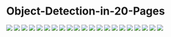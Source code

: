# Object-Detection-in-20-Pages

![](https://github.com/Sythens88/Object-Detection-in-20-Pages/blob/main/util/detection_%E9%A1%B5%E9%9D%A2_01.png)
![](https://github.com/Sythens88/Object-Detection-in-20-Pages/blob/main/util/detection_%E9%A1%B5%E9%9D%A2_02.png)
![](https://github.com/Sythens88/Object-Detection-in-20-Pages/blob/main/util/detection_%E9%A1%B5%E9%9D%A2_03.png)
![](https://github.com/Sythens88/Object-Detection-in-20-Pages/blob/main/util/detection_%E9%A1%B5%E9%9D%A2_04.png)
![](https://github.com/Sythens88/Object-Detection-in-20-Pages/blob/main/util/detection_%E9%A1%B5%E9%9D%A2_05.png)
![](https://github.com/Sythens88/Object-Detection-in-20-Pages/blob/main/util/detection_%E9%A1%B5%E9%9D%A2_06.png)
![](https://github.com/Sythens88/Object-Detection-in-20-Pages/blob/main/util/detection_%E9%A1%B5%E9%9D%A2_07.png)
![](https://github.com/Sythens88/Object-Detection-in-20-Pages/blob/main/util/detection_%E9%A1%B5%E9%9D%A2_08.png)
![](https://github.com/Sythens88/Object-Detection-in-20-Pages/blob/main/util/detection_%E9%A1%B5%E9%9D%A2_09.png)
![](https://github.com/Sythens88/Object-Detection-in-20-Pages/blob/main/util/detection_%E9%A1%B5%E9%9D%A2_10.png)
![](https://github.com/Sythens88/Object-Detection-in-20-Pages/blob/main/util/detection_%E9%A1%B5%E9%9D%A2_11.png)
![](https://github.com/Sythens88/Object-Detection-in-20-Pages/blob/main/util/detection_%E9%A1%B5%E9%9D%A2_12.png)
![](https://github.com/Sythens88/Object-Detection-in-20-Pages/blob/main/util/detection_%E9%A1%B5%E9%9D%A2_13.png)
![](https://github.com/Sythens88/Object-Detection-in-20-Pages/blob/main/util/detection_%E9%A1%B5%E9%9D%A2_14.png)
![](https://github.com/Sythens88/Object-Detection-in-20-Pages/blob/main/util/detection_%E9%A1%B5%E9%9D%A2_15.png)
![](https://github.com/Sythens88/Object-Detection-in-20-Pages/blob/main/util/detection_%E9%A1%B5%E9%9D%A2_16.png)
![](https://github.com/Sythens88/Object-Detection-in-20-Pages/blob/main/util/detection_%E9%A1%B5%E9%9D%A2_17.png)
![](https://github.com/Sythens88/Object-Detection-in-20-Pages/blob/main/util/detection_%E9%A1%B5%E9%9D%A2_18.png)
![](https://github.com/Sythens88/Object-Detection-in-20-Pages/blob/main/util/detection_%E9%A1%B5%E9%9D%A2_19.png)
![](https://github.com/Sythens88/Object-Detection-in-20-Pages/blob/main/util/detection_%E9%A1%B5%E9%9D%A2_20.png)
![](https://github.com/Sythens88/Object-Detection-in-20-Pages/blob/main/util/detection_%E9%A1%B5%E9%9D%A2_21.png)
